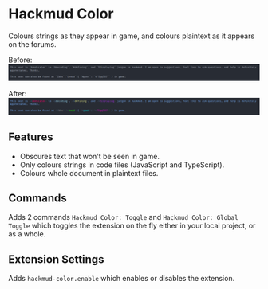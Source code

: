 # Hackmud Color
Colours strings as they appear in game, and colours plaintext as it appears on the forums.

Before:
![before](images/before.png)

After:
![after](images/after.png)

## Features
- Obscures text that won't be seen in game.
- Only colours strings in code files (JavaScript and TypeScript).
- Colours whole document in plaintext files.

## Commands
Adds 2 commands `Hackmud Color: Toggle` and `Hackmud Color: Global Toggle` which toggles the extension on the fly either in your local project, or as a whole.

## Extension Settings
Adds `hackmud-color.enable` which enables or disables the extension.
